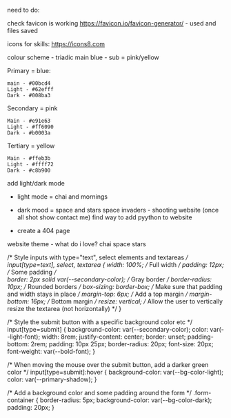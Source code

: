 need to do:

check favicon is working
https://favicon.io/favicon-generator/ - used and files saved

icons for skills:
https://icons8.com

colour scheme - triadic
main blue - sub = pink/yellow

Primary = blue:

    main - #00bcd4
    Light - #62efff
    Dark - #008ba3

Secondary = pink

    Main - #e91e63
    Light - #ff6090
    Dark - #b0003a

Tertiary = yellow

    Main - #ffeb3b
    Light - #ffff72
    Dark - #c8b900

add light/dark mode
- light mode = chai and mornings
- dark mood = space and stars
    space invaders - shooting website (once all shot show contact me)
find way to add pyython to website

- create a 404 page

website theme - what do i love?
chai
space
stars



/* Style inputs with type="text", select elements and textareas */
input[type=text], select, textarea {
    width: 100%; /* Full width */
    padding: 12px; /* Some padding */  
    border: 2px solid var(--secondary-color); /* Gray border */
    border-radius: 10px; /* Rounded borders */
    box-sizing: border-box; /* Make sure that padding and width stays in place */
    margin-top: 6px; /* Add a top margin */
    margin-bottom: 16px; /* Bottom margin */
    resize: vertical; /* Allow the user to vertically resize the textarea (not horizontally) */
  }
  
  /* Style the submit button with a specific background color etc */
  input[type=submit] {
    background-color: var(--secondary-color);
    color: var(--light-font);
    width: 8rem;
    justify-content: center;
    border: unset;
    padding-bottom: 2rem;
    padding: 10px 25px;
    border-radius: 20px;
    font-size: 20px;
    font-weight: var(--bold-font);
  }
  
  /* When moving the mouse over the submit button, add a darker green color */
  input[type=submit]:hover {
    background-color: var(--bg-color-light);
    color: var(--primary-shadow);  }
  
  /* Add a background color and some padding around the form */
  .form-container {
    border-radius: 5px;
    background-color: var(--bg-color-dark);
    padding: 20px;
  }